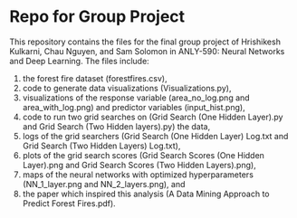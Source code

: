 # Repo for Group Project
This repository contains the files for the final group project of Hrishikesh Kulkarni, Chau Nguyen, and Sam Solomon in ANLY-590: Neural Networks and Deep Learning. The files include: 
1) the forest fire dataset (forestfires.csv), 
2) code to generate data visualizations (Visualizations.py),
3) visualizations of the response variable (area_no_log.png and area_with_log.png) and predictor variables (input_hist.png),
4) code to run two grid searches on (Grid Search (One Hidden Layer).py and Grid Search (Two Hidden layers).py) the data,
5) logs of the grid searchers (Grid Search (One Hidden Layer) Log.txt and Grid Search (Two Hidden Layers) Log.txt),
6) plots of the grid search scores (Grid Search Scores (One Hidden Layer).png and Grid Search Scores (Two Hidden Layers).png),
7) maps of the neural networks with optimized hyperparameters (NN_1_layer.png and NN_2_layers.png), and
8) the paper which inspired this analysis (A Data Mining Approach to Predict Forest Fires.pdf).
